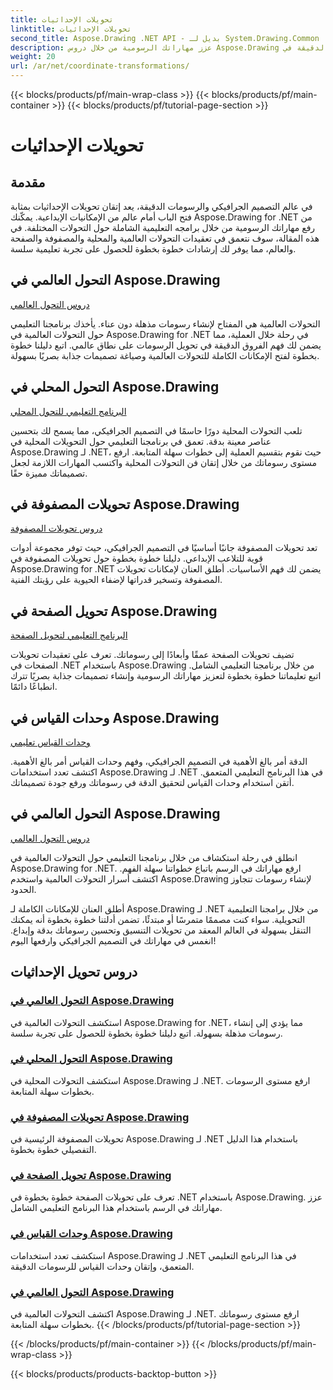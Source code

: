 ```yaml
---
title: تحويلات الإحداثيات
linktitle: تحويلات الإحداثيات
second_title: Aspose.Drawing .NET API - بديل لـ System.Drawing.Common
description: عزز مهاراتك الرسومية من خلال دروس Aspose.Drawing التعليمية. استكشف التحولات العالمية والمحلية والمصفوفة والصفحة والعالم، وإتقان الرسومات الدقيقة في .NET.
weight: 20
url: /ar/net/coordinate-transformations/
---
```


{{< blocks/products/pf/main-wrap-class >}}
{{< blocks/products/pf/main-container >}}
{{< blocks/products/pf/tutorial-page-section >}}

# تحويلات الإحداثيات


## مقدمة

في عالم التصميم الجرافيكي والرسومات الدقيقة، يعد إتقان تحويلات الإحداثيات بمثابة فتح الباب أمام عالم من الإمكانيات الإبداعية. يمكّنك Aspose.Drawing for .NET من رفع مهاراتك الرسومية من خلال برامجه التعليمية الشاملة حول التحولات المختلفة. في هذه المقالة، سوف نتعمق في تعقيدات التحولات العالمية والمحلية والمصفوفة والصفحة والعالم، مما يوفر لك إرشادات خطوة بخطوة للحصول على تجربة تعليمية سلسة.

## التحول العالمي في Aspose.Drawing
[دروس التحول العالمي](./global-transformation/)

التحولات العالمية هي المفتاح لإنشاء رسومات مذهلة دون عناء. يأخذك برنامجنا التعليمي حول التحولات العالمية في Aspose.Drawing for .NET في رحلة خلال العملية، مما يضمن لك فهم الفروق الدقيقة في تحويل الرسومات على نطاق عالمي. اتبع دليلنا خطوة بخطوة لفتح الإمكانات الكاملة للتحولات العالمية وصياغة تصميمات جذابة بصريًا بسهولة.

## التحول المحلي في Aspose.Drawing
[البرنامج التعليمي للتحول المحلي](./local-transformation/)

تلعب التحولات المحلية دورًا حاسمًا في التصميم الجرافيكي، مما يسمح لك بتحسين عناصر معينة بدقة. تعمق في برنامجنا التعليمي حول التحويلات المحلية في Aspose.Drawing لـ .NET، حيث نقوم بتقسيم العملية إلى خطوات سهلة المتابعة. ارفع مستوى رسوماتك من خلال إتقان فن التحولات المحلية واكتسب المهارات اللازمة لجعل تصميماتك مميزة حقًا.

## تحويلات المصفوفة في Aspose.Drawing
[دروس تحويلات المصفوفة](./matrix-transformations/)

تعد تحويلات المصفوفة جانبًا أساسيًا في التصميم الجرافيكي، حيث توفر مجموعة أدوات قوية للتلاعب الإبداعي. دليلنا خطوة بخطوة حول تحويلات المصفوفة في Aspose.Drawing for .NET يضمن لك فهم الأساسيات. أطلق العنان لإمكانات تحويلات المصفوفة وتسخير قدراتها لإضفاء الحيوية على رؤيتك الفنية.

## تحويل الصفحة في Aspose.Drawing
[البرنامج التعليمي لتحويل الصفحة](./page-transformation/)

تضيف تحويلات الصفحة عمقًا وأبعادًا إلى رسوماتك. تعرف على تعقيدات تحويلات الصفحات في .NET باستخدام Aspose.Drawing من خلال برنامجنا التعليمي الشامل. اتبع تعليماتنا خطوة بخطوة لتعزيز مهاراتك الرسومية وإنشاء تصميمات جذابة بصريًا تترك انطباعًا دائمًا.

## وحدات القياس في Aspose.Drawing
[وحدات القياس تعليمي](./units-of-measure/)

الدقة أمر بالغ الأهمية في التصميم الجرافيكي، وفهم وحدات القياس أمر بالغ الأهمية. اكتشف تعدد استخدامات Aspose.Drawing لـ .NET في هذا البرنامج التعليمي المتعمق. أتقن استخدام وحدات القياس لتحقيق الدقة في رسوماتك ورفع جودة تصميماتك.

## التحول العالمي في Aspose.Drawing
[دروس التحول العالمي](./world-transformation/)

انطلق في رحلة استكشاف من خلال برنامجنا التعليمي حول التحولات العالمية في Aspose.Drawing for .NET. ارفع مهاراتك في الرسم باتباع خطواتنا سهلة الفهم. اكتشف أسرار التحولات العالمية واستخدم Aspose.Drawing لإنشاء رسومات تتجاوز الحدود.

أطلق العنان للإمكانات الكاملة لـ Aspose.Drawing لـ .NET من خلال برامجنا التعليمية التحويلية. سواء كنت مصممًا متمرسًا أو مبتدئًا، تضمن أدلتنا خطوة بخطوة أنه يمكنك التنقل بسهولة في العالم المعقد من تحويلات التنسيق وتحسين رسوماتك بدقة وإبداع. انغمس في مهاراتك في التصميم الجرافيكي وارفعها اليوم!
## دروس تحويل الإحداثيات
### [التحول العالمي في Aspose.Drawing](./global-transformation/)
استكشف التحولات العالمية في Aspose.Drawing for .NET، مما يؤدي إلى إنشاء رسومات مذهلة بسهولة. اتبع دليلنا خطوة بخطوة للحصول على تجربة سلسة.
### [التحول المحلي في Aspose.Drawing](./local-transformation/)
استكشف التحولات المحلية في Aspose.Drawing لـ .NET. ارفع مستوى الرسومات بخطوات سهلة المتابعة.
### [تحويلات المصفوفة في Aspose.Drawing](./matrix-transformations/)
تحويلات المصفوفة الرئيسية في Aspose.Drawing لـ .NET باستخدام هذا الدليل التفصيلي خطوة بخطوة.
### [تحويل الصفحة في Aspose.Drawing](./page-transformation/)
تعرف على تحويلات الصفحة خطوة بخطوة في .NET باستخدام Aspose.Drawing. عزز مهاراتك في الرسم باستخدام هذا البرنامج التعليمي الشامل.
### [وحدات القياس في Aspose.Drawing](./units-of-measure/)
استكشف تعدد استخدامات Aspose.Drawing لـ .NET في هذا البرنامج التعليمي المتعمق، وإتقان وحدات القياس للرسومات الدقيقة.
### [التحول العالمي في Aspose.Drawing](./world-transformation/)
اكتشف التحولات العالمية في Aspose.Drawing لـ .NET. ارفع مستوى رسوماتك بخطوات سهلة المتابعة.
{{< /blocks/products/pf/tutorial-page-section >}}

{{< /blocks/products/pf/main-container >}}
{{< /blocks/products/pf/main-wrap-class >}}

{{< blocks/products/products-backtop-button >}}

